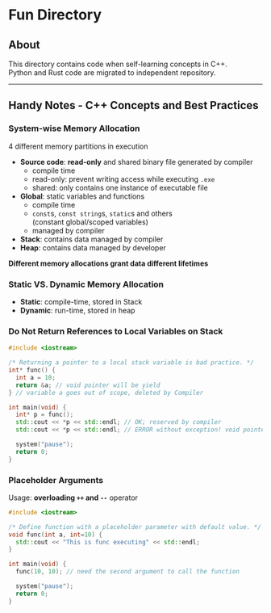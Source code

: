 # Fun Directory  

## About  
This directory contains code when self-learning concepts in C++.  
Python and Rust code are migrated to independent repository.  

---

## Handy Notes - C++ Concepts and Best Practices

### System-wise Memory Allocation
4 different memory partitions in execution
* **Source code**: **read-only** and shared binary file generated by compiler
  * compile time
  * read-only: prevent writing access while executing `.exe`
  * shared: only contains one instance of executable file
* **Global**: static variables and functions
  * compile time
  * `const`s, `const string`s, `static`s and others  
    (constant global/scoped variables)
  * managed by compiler
* **Stack**: contains data managed by compiler
* **Heap**: contains data managed by developer

**Different memory allocations grant data different lifetimes**

### Static VS. Dynamic Memory Allocation
* **Static**: compile-time, stored in Stack
* **Dynamic**: run-time, stored in heap

### Do **Not** Return References to Local Variables on Stack

```C++
#include <iostream>

/* Returning a pointer to a local stack variable is bad practice. */
int* func() {
  int a = 10;
  return &a; // void pointer will be yield
} // variable a goes out of scope, deleted by Compiler

int main(void) {
  int* p = func();
  std::cout << *p << std::endl; // OK; reserved by compiler
  std::cout << *p << std::endl; // ERROR without exception! void pointer

  system("pause");
  return 0;
}
```

### Placeholder Arguments
Usage: **overloading `++` and `--`** operator
```C++
#include <iostream>

/* Define function with a placeholder parameter with default value. */
void func(int a, int=10) {
  std::cout << "This is func executing" << std::endl;
}

int main(void) {
  func(10, 10); // need the second argument to call the function

  system("pause");
  return 0;
}
```
